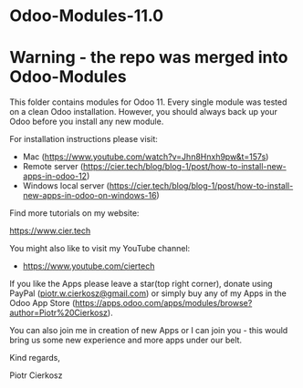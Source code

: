 # Odoo-Modules-11.0
# Warning - the repo was merged into Odoo-Modules

This folder contains modules for Odoo 11. Every single module was tested on a clean Odoo installation. However, you should always back up your Odoo before you install any new module.

For installation instructions please visit:

- Mac (https://www.youtube.com/watch?v=Jhn8Hnxh9pw&t=157s)
- Remote server (https://cier.tech/blog/blog-1/post/how-to-install-new-apps-in-odoo-12)
- Windows local server (https://cier.tech/blog/blog-1/post/how-to-install-new-apps-in-odoo-on-windows-16)

Find more tutorials on my website:

https://www.cier.tech

You might also like to visit my YouTube channel:

- https://www.youtube.com/ciertech

If you like the Apps please leave a star(top right corner), donate using PayPal (piotr.w.cierkosz@gmail.com) or simply buy any of my Apps in the Odoo App Store (https://apps.odoo.com/apps/modules/browse?author=Piotr%20Cierkosz).

You can also join me in creation of new Apps or I can join you - this would bring us some new experience and more apps under our belt.

Kind regards,

Piotr Cierkosz
